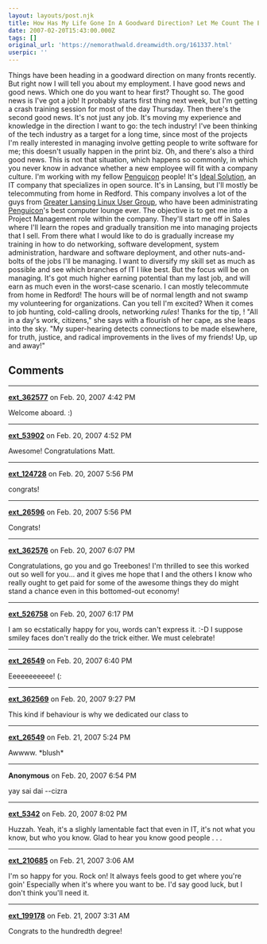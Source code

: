 ```yaml
---
layout: layouts/post.njk
title: How Has My Life Gone In A Goodward Direction? Let Me Count The Eigenstates.
date: 2007-02-20T15:43:00.000Z
tags: []
original_url: 'https://nemorathwald.dreamwidth.org/161337.html'
userpic: ''
---
```

Things have been heading in a goodward direction on many fronts recently. But right now I will tell you about my employment. I have good news and good news. Which one do you want to hear first? Thought so. The good news is I've got a job! It probably starts first thing next week, but I'm getting a crash training session for most of the day Thursday. Then there's the second good news. It's not just any job. It's moving my experience and knowledge in the direction I want to go: the tech industry! I've been thinking of the tech industry as a target for a long time, since most of the projects I'm really interested in managing involve getting people to write software for me; this doesn't usually happen in the print biz. Oh, and there's also a third good news. This is not that situation, which happens so commonly, in which you never know in advance whether a new employee will fit with a company culture. I'm working with my fellow [Penguicon](http://www.penguicon.org/) people! It's [Ideal Solution](http://www.idealso.com/index.php), an IT company that specializes in open source. It's in Lansing, but I'll mostly be telecommuting from home in Redford. This company involves a lot of the guys from [Greater Lansing Linux User Group](www.penguicon.org/wiki/GLLUG/), who have been administrating [Penguicon](http://www.penguicon.org/)'s best computer lounge ever. The objective is to get me into a Project Management role within the company. They'll start me off in Sales where I'll learn the ropes and gradually transition me into managing projects that I sell. From there what I would like to do is gradually increase my training in how to do networking, software development, system administration, hardware and software deployment, and other nuts-and-bolts of the jobs I'll be managing. I want to diversify my skill set as much as possible and see which branches of IT I like best. But the focus will be on managing. It's got much higher earning potential than my last job, and will earn as much even in the worst-case scenario. I can mostly telecommute from home in Redford! The hours will be of normal length and not swamp my volunteering for organizations. Can you tell I'm excited? When it comes to job hunting, cold-calling drools, networking _rules_! Thanks for the tip, ! "All in a day's work, citizens," she says with a flourish of her cape, as she leaps into the sky. "My super-hearing detects connections to be made elsewhere, for truth, justice, and radical improvements in the lives of my friends! Up, up and away!"

## Comments

---

**[ext_362577](https://www.dreamwidth.org/users/ext_362577)** on Feb. 20, 2007 4:42 PM

Welcome aboard. :)

---

**[ext_53902](https://www.dreamwidth.org/users/ext_53902)** on Feb. 20, 2007 4:52 PM

Awesome! Congratulations Matt.

---

**[ext_124728](https://www.dreamwidth.org/users/ext_124728)** on Feb. 20, 2007 5:56 PM

congrats!

---

**[ext_26596](https://www.dreamwidth.org/users/ext_26596)** on Feb. 20, 2007 5:56 PM

Congrats!

---

**[ext_362576](https://www.dreamwidth.org/users/ext_362576)** on Feb. 20, 2007 6:07 PM

Congratulations, go you and go Treebones! I'm thrilled to see this worked out so well for you... and it gives me hope that I and the others I know who really ought to get paid for some of the awesome things they do might stand a chance even in this bottomed-out economy!

---

**[ext_526758](https://www.dreamwidth.org/users/ext_526758)** on Feb. 20, 2007 6:17 PM

I am so ecstatically happy for you, words can't express it. :-D I suppose smiley faces don't really do the trick either. We must celebrate!

---

**[ext_26549](https://www.dreamwidth.org/users/ext_26549)** on Feb. 20, 2007 6:40 PM

Eeeeeeeeeee! (:

---

**[ext_362569](https://www.dreamwidth.org/users/ext_362569)** on Feb. 20, 2007 9:27 PM

This kind if behaviour is why we dedicated our class to

---

**[ext_26549](https://www.dreamwidth.org/users/ext_26549)** on Feb. 21, 2007 5:24 PM

Awwww. \*blush\*

---

**Anonymous** on Feb. 20, 2007 6:54 PM

yay sai dai --cizra

---

**[ext_5342](https://www.dreamwidth.org/users/ext_5342)** on Feb. 20, 2007 8:02 PM

Huzzah. Yeah, it's a slighly lamentable fact that even in IT, it's not what you know, but who you know. Glad to hear you know good people . . .

---

**[ext_210685](https://www.dreamwidth.org/users/ext_210685)** on Feb. 21, 2007 3:06 AM

I'm so happy for you. Rock on! It always feels good to get where you're goin' Especially when it's where you want to be. I'd say good luck, but I don't think you'll need it.

---

**[ext_199178](https://www.dreamwidth.org/users/ext_199178)** on Feb. 21, 2007 3:31 AM

Congrats to the hundredth degree!
